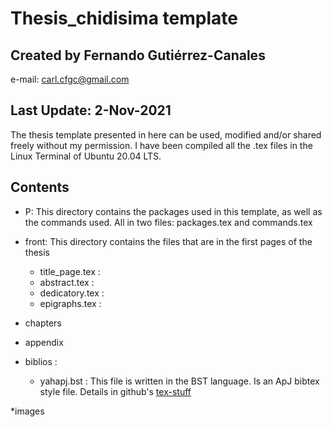# Thesis_chidisima template
## Created by Fernando Gutiérrez-Canales
e-mail: carl.cfgc@gmail.com

## Last Update: 2-Nov-2021

The thesis template presented in here can be used, modified and/or shared
freely without my permission. I have been compiled all the .tex files in
the Linux Terminal of Ubuntu 20.04 LTS.

## Contents
* P: This directory contains the packages used in this template, as well as the
commands used. All in two files: packages.tex and commands.tex

* front: This directory contains the files that are in the first pages of the thesis
	* title_page.tex :
	* abstract.tex :
	* dedicatory.tex :
	* epigraphs.tex :
* chapters

* appendix

* biblios :
	* yahapj.bst : This file is written in the BST language. Is an  ApJ bibtex style file.
	 Details in  github's [tex-stuff](https://github.com/pkgw/tex-stuff/)

*images
